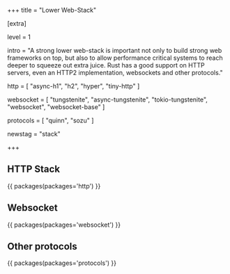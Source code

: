 +++
title = "Lower Web-Stack"

[extra]

level = 1

intro = "A strong lower web-stack is important not only to build strong web frameworks on top, but also to allow performance critical systems to reach deeper to squeeze out extra juice. Rust has a good support on HTTP servers, even an HTTP2 implementation, websockets and other protocols."

http = [
  "async-h1",
  "h2",
  "hyper",
  "tiny-http"
]

websocket = [
  "tungstenite",
  "async-tungstenite",
  "tokio-tungstenite",
  "websocket",
  "websocket-base"
]

protocols = [
  "quinn",
  "sozu"
]

newstag = "stack"

+++
## HTTP Stack

{{ packages(packages='http') }}

## Websocket

{{ packages(packages='websocket') }}

## Other protocols

{{ packages(packages='protocols') }}
